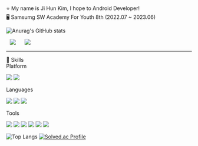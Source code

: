 ⭐ My name is Ji Hun Kim, I hope to Android Developer!</br>
🖥️ Samsumg SW Academy For Youth 8th (2022.07 ~ 2023.06)</br>


![Anurag's GitHub stats](https://github-readme-stats.vercel.app/api?username=GGE2&show_icons=true&theme=radical)

<img src="https://img.shields.io/badge/jihoon_story@naver.com-03C75A?style=flat&logo=naver&logoColor=white"
     style="height : auto; margin-left : 10px; margin-right : 10px;"> <a href="https://www.instagram.com/ge2.chef/">
    <img 
        src="http://img.shields.io/badge/Instagram-E4405F?style=flat&logo=instagram&logoColor=white&link=https://www.instagram.com/ge2.chef/"
        style="height : auto; margin-left : 10px; margin-right : 10px;"/>
</a>

<hr>

💪 Skills</br>
Platform

<img src="https://img.shields.io/badge/Android-EE4C2C?style=flat&logo=Android&logoColor=white"> <img src="https://img.shields.io/badge/Spring-5C3EE8?style=flat&logo=spring boot&logoColor=black"></br>

Languages</br>

<img src="https://img.shields.io/badge/Java-FF6F00?style=flat&logoColor=white"> <img src="https://img.shields.io/badge/Kotlin-4285F4?style=flat&logo=kotlin&logoColor=white"> <img src="https://img.shields.io/badge/Python-3776AB?flat&logo=Python&logoColor=white">

Tools

<img src="https://img.shields.io/badge/Android Studio-8B89CC?style=flat&logo=android studio&logoColor=white"> <img src="https://img.shields.io/badge/Spring Boot-003791?style=flat&logo=spring boot&logoColor=white"> <img src="https://img.shields.io/badge/Visual Studio Code-0071C5?style=flat&logo=visual studio code&logoColor=white"> <img src="https://img.shields.io/badge/Intellij-181717?style=flat&logo=IntelliJ IDEA&logoColor=white"> <img src="https://img.shields.io/badge/Notion-FF0000?style=flat&logo=notion&logoColor=white"> <img src="https://img.shields.io/badge/Jira-7E4DD2style=flat&logo=jira studio&logoColor=white">

![Top Langs](https://github-readme-stats.vercel.app/api/top-langs/?username=GGE2&ayout=compact&theme=tokyonight)
[![Solved.ac Profile](http://mazassumnida.wtf/api/generate_badge?boj=dono3107)](https://solved.ac/dono3107)
